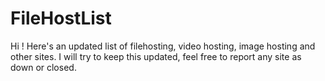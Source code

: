 # FileHostList
Hi ! Here's an updated list of filehosting, video hosting, image hosting and other sites. I will try to keep this updated, feel free to report any site as down or closed.
